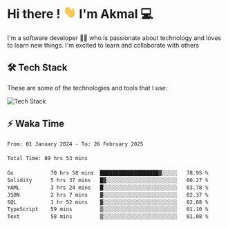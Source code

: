 # Hi there ! <img src="https://github.com/ABSphreak/ABSphreak/blob/master/gifs/Hi.gif" width="30"> I'm Akmal  💻

I'm a software developer 👨‍💻 who is passionate about technology and loves to learn new things. I'm excited to learn and collaborate with others

## 🛠️ Tech Stack

These are some of the technologies and tools that I use:

![Tech Stack](https://skillicons.dev/icons?i=typescript,nodejs,javascript,express,nest,sequelize,go,rabbitmq,python,solidity,react,vue,next,nuxtjs,webpack,vite,tailwindcss,bootstrap,css,scss,html,vercel,firebase,heroku,netlify,docker,postgresql,mongodb,redis,mysql,graphql,git,github,gitlab,vscode,figma,postman,pytorch,tensorflow,bash)

## ⚡ Waka Time
<!--START_SECTION:waka-->

```txt
From: 01 January 2024 - To: 26 February 2025

Total Time: 89 hrs 53 mins

Go            70 hrs 58 mins  ███████████████████▓░░░░░   78.95 %
Solidity      5 hrs 37 mins   █▓░░░░░░░░░░░░░░░░░░░░░░░   06.27 %
YAML          3 hrs 24 mins   █░░░░░░░░░░░░░░░░░░░░░░░░   03.78 %
JSON          2 hrs 7 mins    ▓░░░░░░░░░░░░░░░░░░░░░░░░   02.37 %
SQL           1 hr 52 mins    ▓░░░░░░░░░░░░░░░░░░░░░░░░   02.08 %
TypeScript    59 mins         ▒░░░░░░░░░░░░░░░░░░░░░░░░   01.10 %
Text          58 mins         ▒░░░░░░░░░░░░░░░░░░░░░░░░   01.08 %
```

<!--END_SECTION:waka-->


